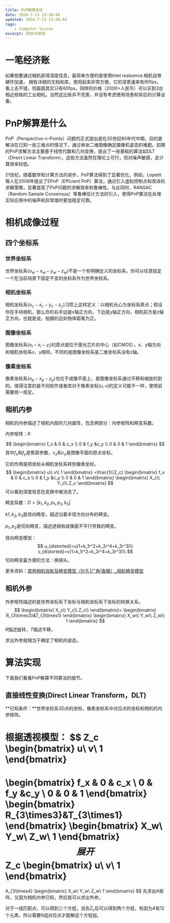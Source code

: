 ```yaml
---
title: PnP解算初步
date: 2024-7-13 13:38:44
updated: 2024-7-13 13:38:44
tags:  
    - Computer Vision
excerpt: 双目VS单目
---
```


# 一笔经济账

如果想要通过相机获得深度信息，最简单方便的是使用Intel realsence.相机自带硬件加速， 拥有详细的文档和库，使用起来非常方便。它的深景速率有90fps，看上去不错，但画面其实只有60fps。同样的价格（2000+人民币）可以买到3台相近规格的工业相机。当然这比账并不完善，并没有考虑使用场景和背后的计算设备。

# PnP解算是什么

PnP（Perspective-n-Points）问题的正式提出是在20世纪80年代中期，目的是解决在已知一些三维点的情况下，通过单张二维图像确定摄像机姿态的难题。初期的PnP求解方法主要基于线性代数和几何变换，提出了一些基础的算法如DLT（Direct Linear Transform）。这些方法虽然在理论上可行，但对噪声敏感，且计算效率较低。

21世纪，随着数学和计算方法的进步，PnP算法得到了显著优化。例如，Lepetit等人在2008年提出了EPnP（Efficient PnP）算法，通过引入虚拟控制点和改进的求解策略，显著提高了PnP问题的求解效率和鲁棒性。与此同时，RANSAC（Random Sample Consensus）等鲁棒估计方法的引入，使得PnP算法在处理实际应用中的噪声和异常值时更加稳定可靠。

# 相机成像过程

## 四个坐标系

### 世界坐标系

世界坐标系$(o_w-x_w-y_w-z_w)$不是一个有明确定义的坐标系，你可以任意指定一个在当前场景下固定不变的坐标系作为世界坐标系。

### 相机坐标系

相机坐标系$(o_c-x_c-y_c-z_c)$习惯上这样定义：以相机光心为坐标系原点；假设你在手持相机，那么你的右手边是x轴正方向，下边是y轴正方向，相机前方是z轴正方向，也就是说，拍摄的远处物体距离为正。

### 图像坐标系

图像坐标系$(o_i-x_i-y_i)$的原点就位于感光芯片的中心（如CMOS），x、y轴方向和相机坐标系x、y相同，不同的是图像坐标系是二维坐标系没有z轴。

### 像素坐标系

像素坐标系$(o_p-x_p-y_p)$也位于成像平面上，是图像坐标系通过平移和缩放的到的。值得注意的是不同软件或者库对于像素坐标$(u,v)$的定义可能不一样，使用前需要统一规定。

## 相机内参

相机的内参描述了相机内部的几何属性，包含两部分：内参矩阵和畸变系数。

内参矩阵：$K$

$$
\begin{bmatrix}
  f_x & 0 & c_x \\
  0 & f_y &c_y  \\
  0 & 0 & 1
\end{bmatrix}
$$
其中$f_x$和$f_y$是焦距参数，$c_x$和$c_y$是图像平面的原点坐标。

它的作用是把坐标从相机坐标系转到像素坐标。
$$
\begin{bmatrix}
u\\
v\\
1
\end{bmatrix}
=\frac{1}{Z_c}
\begin{bmatrix}
  f_x & 0 & c_x \\
  0 & f_y &c_y  \\
  0 & 0 & 1
\end{bmatrix}
\begin{bmatrix}
X_c\\
Y_c\\
Z_c
\end{bmatrix}
$$
可以看到深度信息在变换中被消去了。

畸变系数：$D=[k_1,k_2,p_1,p_2,k_3]$

$k1,k_2,k_3$是径向畸变，描述沿着半径方向分布的畸变。

$p_1,p_2$是切向畸变，描述透镜和成像面不平行导致的畸变。

径向畸变模型：
$$
u_{distorted}=u(1+k_1r^2+k_2r^4+k_3r^3)\\
v_{distorted}=v(1+k_1r^2+k_2r^4+k_3r^3)\\
$$
切向畸变最方便的方法：换镜头。

更多资料：[常用相机投影及畸变模型（针孔|广角|鱼眼）_相机畸变模型](https://blog.csdn.net/qq_28087491/article/details/107965151)

## 相机外参

外参矩阵描述的是世界坐标系下坐标与相机坐标系下坐标的转换关系。
$$
\begin{bmatrix}
X_c\\
Y_c\\
Z_c\\
\end{bmatrix}=
\begin{bmatrix}
R_{3\times3}&T_{3\times1}
\end{bmatrix}
\begin{bmatrix}
X_w\\
Y_w\\
Z_w\\
1
\end{bmatrix}
$$
$R$描述旋转，$T$描述平移。

求出外参就相当于确定了相机的姿态。

# 算法实现

下面我们看看PnP解算不同算法的细节。

## 直接线性变换(Direct Linear Transform，DLT)

**已知条件：**世界坐标系3D点的坐标，像素坐标系中对应点的坐标和相机的内参矩阵。

根据透视模型：
$$
Z_c
\begin{bmatrix}
u\\
v\\
1
\end{bmatrix}
=
\begin{bmatrix}
  f_x & 0 & c_x \\
  0 & f_y &c_y  \\
  0 & 0 & 1
\end{bmatrix}
\begin{bmatrix}
R_{3\times3}&T_{3\times1}
\end{bmatrix}
\begin{bmatrix}
X_w\\
Y_w\\
Z_w\\
1
\end{bmatrix}
$$
展开
$$
Z_c
\begin{bmatrix}
u\\
v\\
1
\end{bmatrix}
=
A_{3\times4}
\begin{bmatrix}
X_w\\
Y_w\\
Z_w\\
1
\end{bmatrix}
$$
先求出A矩阵，又因为相机内参已知，然后就可以求出外参。

对于一组匹配点，可以得到三个方程，消去$Z_c$后可以得到两个方程，有因为$A$有12个元素，所以需要6组对应点才能解这个方程组。
